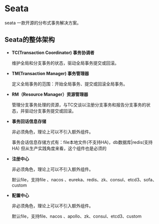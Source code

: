 # Seata

seata 一款开源的分布式事务解决方案。



## Seata的整体架构

* **TC(Transaction Coordinator) 事务协调者**

  维护全局和分支事务的状态，驱动全局事务提交或回滚。

* **TM(Transaction Manager) 事务管理器**

   定义全局事务的范围：开始全局事务、提交或回滚全局事务。

* **RM（Resource Manager）资源管理器**

  管理分支事务处理的资源，与TC交谈以注册分支事务和报告分支事务的状态，并驱动分支事务提交或回滚。

* **事务回话信息存储**

  非必须角色，理论上可以不引入额外组件。

  事务会话信息存储方式有：file本地文件(不支持HA)，db数据库|redis(支持HA) 但从生产实践角度来看，这个组件也是必须的

* **注册中心**

  非必须角色，理论上可以不引入额外组件。

  默认file，支持file 、nacos 、eureka、redis、zk、consul、etcd3、sofa、custom

* **配置中心**

  非必须角色，理论上可以不引入额外组件。

  默认file，支持file、nacos 、apollo、zk、consul、etcd3、custom

